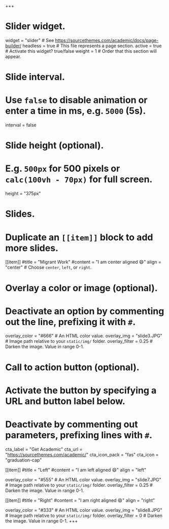 +++
# Slider widget.
widget = "slider"  # See https://sourcethemes.com/academic/docs/page-builder/
headless = true  # This file represents a page section.
active = true  # Activate this widget? true/false
weight = 1  # Order that this section will appear.

# Slide interval.
# Use `false` to disable animation or enter a time in ms, e.g. `5000` (5s).
interval = false

# Slide height (optional).
# E.g. `500px` for 500 pixels or `calc(100vh - 70px)` for full screen.
height = "375px"

# Slides.
# Duplicate an `[[item]]` block to add more slides.
[[item]]
  #title = "Migrant Work"
  #content = "I am center aligned :smile:"
  align = "center"  # Choose `center`, `left`, or `right`.

  # Overlay a color or image (optional).
  #   Deactivate an option by commenting out the line, prefixing it with `#`.
  overlay_color = "#666"  # An HTML color value.
  overlay_img = "slide3.JPG"  # Image path relative to your `static/img/` folder.
  overlay_filter = 0.25  # Darken the image. Value in range 0-1.

  # Call to action button (optional).
  #   Activate the button by specifying a URL and button label below.
  #   Deactivate by commenting out parameters, prefixing lines with `#`.
  cta_label = "Get Academic"
  cta_url = "https://sourcethemes.com/academic/"
  cta_icon_pack = "fas"
  cta_icon = "graduation-cap"

[[item]]
  #title = "Left"
  #content = "I am left aligned :smile:"
  align = "left"

  overlay_color = "#555"  # An HTML color value.
  overlay_img = "slide7.JPG"  # Image path relative to your `static/img/` folder.
  overlay_filter = 0.25  # Darken the image. Value in range 0-1.

[[item]]
  #title = "Right"
  #content = "I am right aligned :smile:"
  align = "right"

  overlay_color = "#333"  # An HTML color value.
  overlay_img = "slide8.JPG"  # Image path relative to your `static/img/` folder.
  overlay_filter = 0  # Darken the image. Value in range 0-1.
+++
